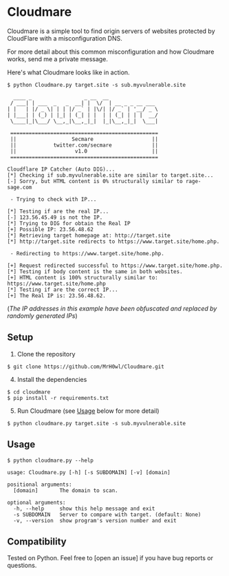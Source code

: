 # Cloudmare

Cloudmare is a simple tool to find origin servers of websites protected by CloudFlare with a misconfiguration DNS.

For more detail about this common misconfiguration and how Cloudmare works, send me a private message.

Here's what Cloudmare looks like in action.

```
$ python Cloudmare.py target.site -s sub.myvulnerable.site

  ____ _                 _ __  __                
 / ___| | ___  _   _  __| |  \/  | __ _ _ __ ___ 
| |   | |/ _ \| | | |/ _` | |\/| |/ _` | '__/ _ \                  
| |___| | (_) | |_| | (_| | |  | | (_| | | |  __/
 \____|_|\___/ \__,_|\__,_|_|  |_|\__,_|_|  \___|
  
 ================================================
 ||                  Secmare                   ||
 ||            twitter.com/secmare             ||
 ||                   v1.0                     ||
 ================================================

Cloudflare IP Catcher (Auto DIG)...
[*] Checking if sub.myvulnerable.site are similar to target.site...
[-] Sorry, but HTML content is 0% structurally similar to rage-sage.com

 - Trying to check with IP... 

[*] Testing if are the real IP...
[-] 123.56.45.49 is not the IP.
[*] Trying to DIG for obtain the Real IP
[+] Possible IP: 23.56.48.62
[*] Retrieving target homepage at: http://target.site
[*] http://target.site redirects to https://www.target.site/home.php.

 - Redirecting to https://www.target.site/home.php.

[+] Request redirected successful to https://www.target.site/home.php.
[*] Testing if body content is the same in both websites.
[+] HTML content is 100% structurally similar to: https://www.target.site/home.php
[*] Testing if are the correct IP...
[+] The Real IP is: 23.56.48.62.
```

(_The IP addresses in this example have been obfuscated and replaced by randomly generated IPs_)

## Setup

1) Clone the repository

```
$ git clone https://github.com/MrH0wl/Cloudmare.git
```

4) Install the dependencies

```
$ cd cloudmare
$ pip install -r requirements.txt
```

5) Run Cloudmare (see [Usage](#usage) below for more detail)

```
$ python cloudmare.py target.site -s sub.myvulnerable.site
```

## Usage

```
$ python cloudmare.py --help

usage: Cloudmare.py [-h] [-s SUBDOMAIN] [-v] [domain]

positional arguments:
  [domain]       The domain to scan.

optional arguments:
  -h, --help     show this help message and exit
  -s SUBDOMAIN   Server to compare with target. (default: None)
  -v, --version  show program's version number and exit
```

## Compatibility

Tested on Python. Feel free to [open an issue] if you have bug reports or questions.
